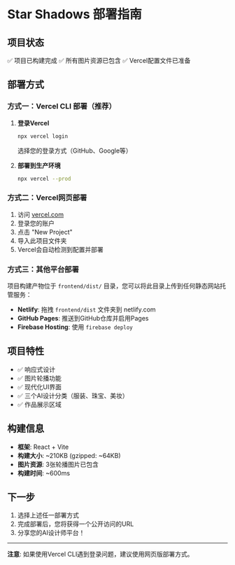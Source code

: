 # Star Shadows 部署指南

## 项目状态
✅ 项目已构建完成
✅ 所有图片资源已包含
✅ Vercel配置文件已准备

## 部署方式

### 方式一：Vercel CLI 部署（推荐）

1. **登录Vercel**
   ```bash
   npx vercel login
   ```
   选择您的登录方式（GitHub、Google等）

2. **部署到生产环境**
   ```bash
   npx vercel --prod
   ```

### 方式二：Vercel网页部署

1. 访问 [vercel.com](https://vercel.com)
2. 登录您的账户
3. 点击 "New Project"
4. 导入此项目文件夹
5. Vercel会自动检测到配置并部署

### 方式三：其他平台部署

项目构建产物位于 `frontend/dist/` 目录，您可以将此目录上传到任何静态网站托管服务：

- **Netlify**: 拖拽 `frontend/dist` 文件夹到 netlify.com
- **GitHub Pages**: 推送到GitHub仓库并启用Pages
- **Firebase Hosting**: 使用 `firebase deploy`

## 项目特性

- ✅ 响应式设计
- ✅ 图片轮播功能
- ✅ 现代化UI界面
- ✅ 三个AI设计分类（服装、珠宝、美妆）
- ✅ 作品展示区域

## 构建信息

- **框架**: React + Vite
- **构建大小**: ~210KB (gzipped: ~64KB)
- **图片资源**: 3张轮播图片已包含
- **构建时间**: ~600ms

## 下一步

1. 选择上述任一部署方式
2. 完成部署后，您将获得一个公开访问的URL
3. 分享您的AI设计师平台！

---

**注意**: 如果使用Vercel CLI遇到登录问题，建议使用网页版部署方式。